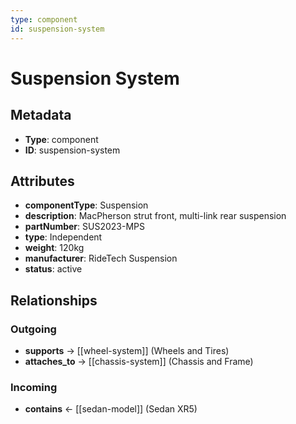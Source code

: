 ```yaml
---
type: component
id: suspension-system
---
```


# Suspension System

## Metadata

- **Type**: component
- **ID**: suspension-system

## Attributes

- **componentType**: Suspension
- **description**: MacPherson strut front, multi-link rear suspension
- **partNumber**: SUS2023-MPS
- **type**: Independent
- **weight**: 120kg
- **manufacturer**: RideTech Suspension
- **status**: active

## Relationships

### Outgoing

- **supports** → [[wheel-system]] (Wheels and Tires)
- **attaches_to** → [[chassis-system]] (Chassis and Frame)

### Incoming

- **contains** ← [[sedan-model]] (Sedan XR5)

